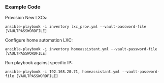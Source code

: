 

### Example Code
Provision New LXCs: 

`ansible-playbook -i inventory lxc_prov.yml --vault-password-file [VAULTPASSWORDFILE]`


Configure home automation LXC: 

`ansible-playbook -i inventory homeassistant.yml --vault-password-file [VAULTPASSWORDFILE]`


Run playbook against specific IP: 

`ansible-playbook -i 192.168.20.71, homeassistant.yml --vault-password-file [VAULTPASSWORDFILE]`